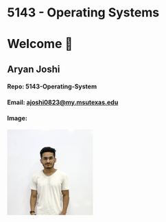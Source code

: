 # 5143 - Operating Systems

<h1 align="left"> Welcome 👋 </h1>

## Aryan Joshi

#### Repo: 5143-Operating-System

#### Email: ajoshi0823@my.msutexas.edu

#### Image:

<img src="https://github.com/joshi66aryan/aryanimage/blob/main/photo.jpg" alt="Profile Image" width="200" height="200">
